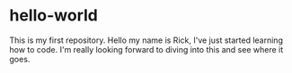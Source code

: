 # hello-world
This is my first repository.
Hello my name is Rick, I've just started learning how to code. I'm really looking forward to diving into this and see where it goes.

